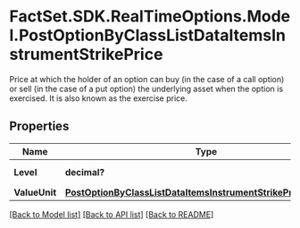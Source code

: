 # FactSet.SDK.RealTimeOptions.Model.PostOptionByClassListDataItemsInstrumentStrikePrice
Price at which the holder of an option can buy (in the case of a call option) or sell (in the case of a put option) the underlying asset when the option is exercised. It is also known as the exercise price.

## Properties

Name | Type | Description | Notes
------------ | ------------- | ------------- | -------------
**Level** | **decimal?** | Level of the strike price. | [optional] 
**ValueUnit** | [**PostOptionByClassListDataItemsInstrumentStrikePriceValueUnit**](PostOptionByClassListDataItemsInstrumentStrikePriceValueUnit.md) |  | [optional] 

[[Back to Model list]](../README.md#documentation-for-models) [[Back to API list]](../README.md#documentation-for-api-endpoints) [[Back to README]](../README.md)

